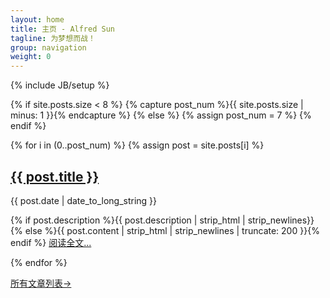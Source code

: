 ```yaml
---
layout: home
title: 主页 - Alfred Sun
tagline: 为梦想而战！
group: navigation
weight: 0
---
```

{% include JB/setup %}

{% if site.posts.size < 8 %}
{% capture post_num %}{{ site.posts.size | minus: 1 }}{% endcapture %}
{% else %}
{% assign post_num = 7 %}
{% endif %}

{% for i in (0..post_num) %}
{% assign post = site.posts[i] %}
  <article>
    <h2><a href="{{ BASE_PATH }}{{ post.url }}">{{ post.title }}</a></h2>
    <div class="details">
      <p>{{ post.date | date_to_long_string }}</p>
    </div>
    <p class="summary">
    {% if post.description %}{{ post.description  | strip_html | strip_newlines}}{% else %}{{ post.content | strip_html | strip_newlines | truncate: 200 }}{% endif %}
    <a href="{{ BASE_PATH }}{{ post.url }}">阅读全文...</a></p>
  </article>
{% endfor %}

<p><a href="{{ BASE_PATH }}{{ site.JB.archive_path }}">所有文章列表&#8594;</a></p>

